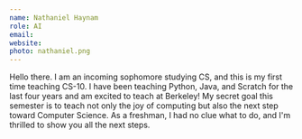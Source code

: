 ```yaml
---
name: Nathaniel Haynam
role: AI
email:
website:
photo: nathaniel.png
---
```

Hello there. I am an incoming sophomore studying CS, and this is my
first time teaching CS-10. I have been teaching Python, Java, and
Scratch for the last four years and am excited to teach at Berkeley! My
secret goal this semester is to teach not only the joy of computing but
also the next step toward Computer Science. As a freshman, I had no clue
what to do, and I'm thrilled to show you all the next steps.
